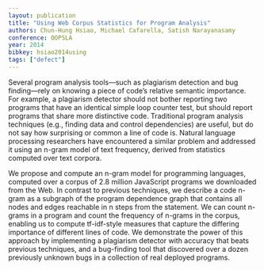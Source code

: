 ```yaml
---
layout: publication
title: "Using Web Corpus Statistics for Program Analysis"
authors: Chun-Hung Hsiao, Michael Cafarella, Satish Narayanasamy
conference: OOPSLA
year: 2014
bibkey: hsiao2014using
tags: ["defect"]
---
```

Several program analysis tools—such as plagiarism detection and bug finding—rely on knowing a piece of code’s
relative semantic importance. For example, a plagiarism detector should not bother reporting two programs that have
an identical simple loop counter test, but should report programs that share more distinctive code. Traditional program
analysis techniques (e.g., finding data and control dependencies) are useful, but do not say how surprising or common
a line of code is. Natural language processing researchers
have encountered a similar problem and addressed it using
an n-gram model of text frequency, derived from statistics
computed over text corpora.

We propose and compute an n-gram model for programming languages, computed over a corpus of 2.8 million
JavaScript programs we downloaded from the Web. In contrast to previous techniques, we describe a code n-gram as
a subgraph of the program dependence graph that contains
all nodes and edges reachable in n steps from the statement.
We can count n-grams in a program and count the frequency
of n-grams in the corpus, enabling us to compute tf-idf-style
measures that capture the differing importance of different
lines of code. We demonstrate the power of this approach by
implementing a plagiarism detector with accuracy that beats
previous techniques, and a bug-finding tool that discovered
over a dozen previously unknown bugs in a collection of real
deployed programs.
